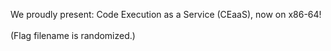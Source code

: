 We proudly present: Code Execution as a Service (CEaaS), now on x86-64!<br><br>(Flag filename is randomized.)
